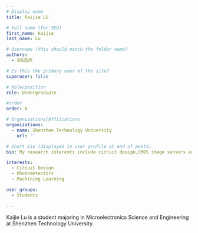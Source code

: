```yaml
---
# Display name
title: Kaijie LU

# Full name (for SEO)
first_name: Kaijie
last_name: Lu

# Username (this should match the folder name)
authors:
  - S陆凯杰

# Is this the primary user of the site?
superuser: false

# Role/position
role: Undergraduate

#order
order: B

# Organizations/Affiliations
organizations:
  - name: Shenzhen Technology University
    url: ''

# Short bio (displayed in user profile at end of posts) 
bio: My research interests include circuit design,CMOS image sensors and machining learning.

interests: 
  - Circuit Design
  - Photodetectors
  - Machining Learning 

user_groups:
  - Students

---
```


Kaijie Lu is a student majoring in Microelectronics Science and Engineering at Shenzhen Technology University. 

